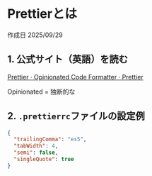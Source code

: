 # Prettierとは

作成日 2025/09/29

## 1. 公式サイト（英語）を読む

[Prettier · Opinionated Code Formatter · Prettier](https://prettier.io/)

Opinionated = 独断的な

## 2. `.prettierrc`ファイルの設定例

```json
{
  "trailingComma": "es5",
  "tabWidth": 4,
  "semi": false,
  "singleQuote": true
}
```
